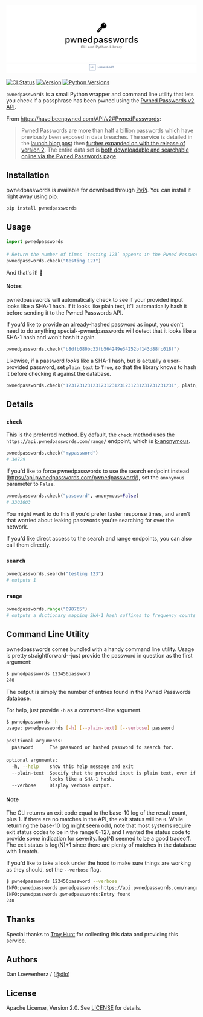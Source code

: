 <!-- <p align="center">
  <img width="344" height="225" src="meta/repo-banner-small.png" />
</p> -->

![](meta/repo-banner.png)
[![](meta/repo-banner-bottom.png)][lionheart-url]

[![CI Status][ci-badge]][travis-repo-url]
[![Version][version-badge]][pypi-url]
[![Python Versions][versions-badge]][pypi-url]

`pwnedpasswords` is a small Python wrapper and command line utility that lets you check if a passphrase has been pwned using the [Pwned Passwords v2 API](https://haveibeenpwned.com/API/v2#PwnedPasswords).

From https://haveibeenpwned.com/API/v2#PwnedPasswords:

> Pwned Passwords are more than half a billion passwords which have previously been exposed in data breaches. The service is detailed in the [launch blog post](https://www.troyhunt.com/introducing-306-million-freely-downloadable-pwned-passwords/) then [further expanded on with the release of version 2](https://www.troyhunt.com/ive-just-launched-pwned-passwords-version-2). The entire data set is [both downloadable and searchable online via the Pwned Passwords page](https://haveibeenpwned.com/Passwords).

## Installation

pwnedpasswords is available for download through [PyPi][pypi-url]. You can install it right away using pip.

```bash
pip install pwnedpasswords
```

## Usage

```python
import pwnedpasswords

# Return the number of times `testing 123` appears in the Pwned Passwords database.
pwnedpasswords.check("testing 123")
```

And that's it! :tada:

#### Notes

pwnedpasswords will automatically check to see if your provided input looks like a SHA-1 hash. If it looks like plain text, it'll automatically hash it before sending it to the Pwned Passwords API.

If you'd like to provide an already-hashed password as input, you don't need to do anything special--pwnedpasswords will detect that it looks like a SHA-1 hash and won't hash it again.

```python
pwnedpasswords.check("b8dfb080bc33fb564249e34252bf143d88fc018f")
```

Likewise, if a password *looks* like a SHA-1 hash, but is actually a user-provided password, set `plain_text` to `True`, so that the library knows to hash it before checking it against the database.

```python
pwnedpasswords.check("1231231231231231231231231231231231231231", plain_text=True)
```

## Details

### `check`

This is the preferred method. By default, the `check` method uses the `https://api.pwnedpasswords.com/range/` endpoint, which is [k-anonymous][k-anonymous-url].

```python
pwnedpasswords.check("mypassword")
# 34729
```

If you'd like to force pwnedpasswords to use the search endpoint instead (https://api.pwnedpasswords.com/pwnedpassword/), set the `anonymous` parameter to `False`.

```python
pwnedpasswords.check("password", anonymous=False)
# 3303003
```

You might want to do this if you'd prefer faster response times, and aren't that worried about leaking passwords you're searching for over the network.

If you'd like direct access to the search and range endpoints, you can also call them directly.

### `search`

```python
pwnedpasswords.search("testing 123")
# outputs 1
```

### `range`

```python
pwnedpasswords.range("098765")
# outputs a dictionary mapping SHA-1 hash suffixes to frequency counts
```

## Command Line Utility

pwnedpasswords comes bundled with a handy command line utility. Usage is pretty straightforward--just provide the password in question as the first argument:

```bash
$ pwnedpasswords 123456password
240
```

The output is simply the number of entries found in the Pwned Passwords database.

For help, just provide `-h` as a command-line argument.

```bash
$ pwnedpasswords -h
usage: pwnedpasswords [-h] [--plain-text] [--verbose] password

positional arguments:
  password      The password or hashed password to search for.

optional arguments:
  -h, --help    show this help message and exit
  --plain-text  Specify that the provided input is plain text, even if it
                looks like a SHA-1 hash.
  --verbose     Display verbose output.
```

#### Note

The CLI returns an exit code equal to the base-10 log of the result count, plus 1. If there are no matches in the API, the exit status will be `0`. While returning the base-10 log might seem odd, note that most systems require exit status codes to be in the range 0-127, and I wanted the status code to provide *some* indication for severity. log(N) seemed to be a good tradeoff. The exit status is log(N)+1 since there are plenty of matches in the database with 1 match.

If you'd like to take a look under the hood to make sure things are working as they should, set the `--verbose` flag.

```bash
$ pwnedpasswords 123456password --verbose
INFO:pwnedpasswords.pwnedpasswords:https://api.pwnedpasswords.com/range/5052C
INFO:pwnedpasswords.pwnedpasswords:Entry found
240
```

## Thanks

Special thanks to [Troy Hunt](https://www.troyhunt.com) for collecting this data and providing this service.

## Authors

Dan Loewenherz / ([@dlo](https://github.com/dlo))

## License

Apache License, Version 2.0. See [LICENSE](LICENSE) for details.

[ci-badge]: https://img.shields.io/travis/lionheart/pwnedpasswords.svg?style=flat
[version-badge]: https://img.shields.io/pypi/v/pwnedpasswords.svg?style=flat
[versions-badge]: https://img.shields.io/pypi/pyversions/pwnedpasswords.svg?style=flat

[travis-repo-url]: https://travis-ci.org/lionheart/pwnedpasswords
[k-anonymous-url]: https://en.wikipedia.org/wiki/K-anonymity
[semver-url]: http://www.semver.org
[pypi-url]: https://pypi.python.org/pypi/pwnedpasswords
[lionheart-url]: https://lionheartsw.com/

